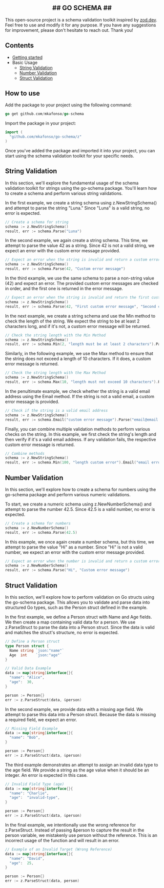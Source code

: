   <h2 align="center">
   ##  GO SCHEMA ## 
  </h2>


This open-source project is a schema validation toolkit inspired by [zod.dev](https://zod.dev/). Feel free to use and modify it for any purpose. If you have any suggestions for improvement, please don't hesitate to reach out. Thank you!


## Contents

- [Getting started](#how-to-use)
- Basic Usage
  - [String Validation](#string-validation)
  - [Number Validation](#number-validation)
  - [Struct Validation](#struct-validation)
 

## <div id="how-to-use" />How to use

Add the package to your project using the following command:

```go
go get github.com/mkafonso/go-schema
```

Import the package in your project:

```go
import (
  "github.com/mkafonso/go-schema/z"
)
```

Once you've added the package and imported it into your project, you can start using the schema validation toolkit for your specific needs.


## <div id="string-validation" />String Validation

In this section, we'll explore the fundamental usage of the schema validation toolkit for strings using the go-schema package. You'll learn how to create a schema and perform various string validations.

In the first example, we create a string schema using z.NewStringSchema() and attempt to parse the string "Luna." Since "Luna" is a valid string, no error is expected.
```go
// Create a schema for string
schema := z.NewStringSchema()
result, err := schema.Parse("Luna")
```

In the second example, we again create a string schema. This time, we attempt to parse the value 42 as a string. Since 42 is not a valid string, we expect an error with the custom error message provided.
```go
// Expect an error when the string is invalid and return a custom error message
schema := z.NewStringSchema()
result, err := schema.Parse(42, "Custom error message")
```

In the third example, we use the same schema to parse a non-string value (42) and expect an error. The provided custom error messages are checked in order, and the first one is returned in the error message.
```go
// Expect an error when the string is invalid and return the first custom error message
schema := z.NewStringSchema()
result, err := schema.Parse(42, "First custom error message", "Second custom error message")
```

In the next example, we create a string schema and use the Min method to check the length of the string. We expect the string to be at least 2 characters long, and if it's not, a custom error message will be returned.
```go
// Check the string length with the Min Method
schema := z.NewStringSchema()
result, err := schema.Min(2, "length must be at least 2 characters").Parse("Luna")
```

Similarly, in the following example, we use the Max method to ensure that the string does not exceed a length of 10 characters. If it does, a custom error message is returned.
```go
// Check the string length with the Max Method
schema := z.NewStringSchema()
result, err := schema.Max(10, "length must not exceed 10 characters").Parse("Luna")
```

In the penultimate example, we check whether the string is a valid email address using the Email method. If the string is not a valid email, a custom error message is provided.
```go
// Check if the string is a valid email address
schema := z.NewStringSchema()
result, err := schema.Email("custom error message").Parse("email@email.com")
```

Finally, you can combine multiple validation methods to perform various checks on the string. In this example, we first check the string's length and then verify if it's a valid email address. If any validation fails, the respective custom error message is returned.
```go
// Combine methods
schema := z.NewStringSchema()
result, err := schema.Min(100, "length custom error").Email("email error message").Parse("me@there.com")
```


## <div id="number" />Number Validation

In this section, we'll explore how to create a schema for numbers using the go-schema package and perform various numeric validations.

To start, we create a numeric schema using z.NewNumberSchema() and attempt to parse the number 42.5. Since 42.5 is a valid number, no error is expected.
```go
// Create a schema for numbers
schema := z.NewNumberSchema()
result, err := schema.Parse(42.5)
```

In this example, we once again create a number schema, but this time, we attempt to parse the value "Hi" as a number. Since "Hi" is not a valid number, we expect an error with the custom error message provided.
```go
// Expect an error when the number is invalid and return a custom error message
schema := z.NewNumberSchema()
result, err := schema.Parse("Hi", "Custom error message")
```

## <div id="struct-validation" />Struct Validation

In this section, we'll explore how to perform validation on Go structs using the go-schema package. This allows you to validate and parse data into structured Go types, such as the Person struct defined in the example.


In the first example, we define a Person struct with Name and Age fields. We then create a map containing valid data for a person. We use z.ParseStruct to parse the data into a Person struct. Since the data is valid and matches the struct's structure, no error is expected.
```go
// Define a Person struct
type Person struct {
  Name string `json:"name"`
  Age  int    `json:"age"`
}

// Valid Data Example
data := map[string]interface{}{
  "name": "Alice",
  "age":  30,
}

person := Person{}
err := z.ParseStruct(data, &person)
```

In the second example, we provide data with a missing age field. We attempt to parse this data into a Person struct. Because the data is missing a required field, we expect an error.
```go
// Missing Field Example
data := map[string]interface{}{
  "name": "Bob",
}

person := Person{}
err := z.ParseStruct(data, &person)
```

The third example demonstrates an attempt to assign an invalid data type to the age field. We provide a string as the age value when it should be an integer. An error is expected in this case.
```go
// Invalid Field Type (age)
data := map[string]interface{}{
  "name": "Charlie",
  "age":  "invalid-type",
}

person := Person{}
err := z.ParseStruct(data, &person)
```

In the final example, we intentionally use the wrong reference for z.ParseStruct. Instead of passing &person to capture the result in the person variable, we mistakenly use person without the reference. This is an incorrect usage of the function and will result in an error.
```go
// Example of an Invalid Target (Wrong Reference)
data := map[string]interface{}{
  "name": "David",
  "age":  25,
}

person := Person{}
err := z.ParseStruct(data, person)
```
